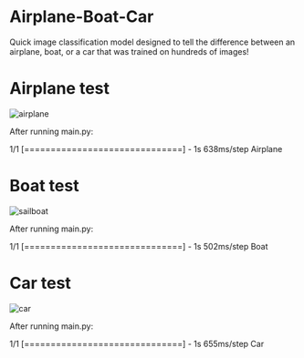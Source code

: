 # Airplane-Boat-Car
Quick image classification model designed to tell the difference between an airplane, boat,  or a car that was trained on hundreds of images!

# Airplane test
![airplane](https://user-images.githubusercontent.com/101684827/174423003-b3861ab6-751e-4fdc-aec9-5827cce95f14.jpeg)

After running main.py:

1/1 [==============================] - 1s 638ms/step
Airplane

# Boat test
![sailboat](https://user-images.githubusercontent.com/101684827/174423123-51481740-1f44-46da-9ab3-16607988f2d5.jpeg)

After running main.py:

1/1 [==============================] - 1s 502ms/step
Boat

# Car test
![car](https://user-images.githubusercontent.com/101684827/174423200-4457f9b6-89e2-4c2d-ac99-181f90ea39c8.jpeg)

After running main.py:

1/1 [==============================] - 1s 655ms/step
Car
